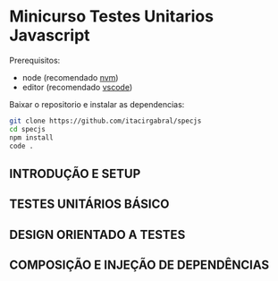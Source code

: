 # Minicurso Testes Unitarios Javascript

Prerequisitos:
- node (recomendado [nvm](https://github.com/nvm-sh/nvm))
- editor (recomendado [vscode](https://code.visualstudio.com/download))

Baixar o repositorio e instalar as dependencias:
```bash
git clone https://github.com/itacirgabral/specjs
cd specjs
npm install
code .
```

## INTRODUÇÃO E SETUP

## TESTES UNITÁRIOS BÁSICO

## DESIGN ORIENTADO A TESTES

## COMPOSIÇÃO E INJEÇÃO DE DEPENDÊNCIAS
